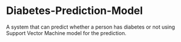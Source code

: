 # Diabetes-Prediction-Model
A system that can predict whether a person has diabetes or not using Support Vector Machine model for the prediction.
